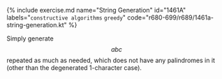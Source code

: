 {% include exercise.md name="String Generation" id="1461A" labels="`constructive algorithms` `greedy`" code="r680-699/r689/1461a-string-generation.kt" %}

Simply generate $$abc$$ repeated as much as needed, which does not have any palindromes in it (other than the degenerated 1-character case).
